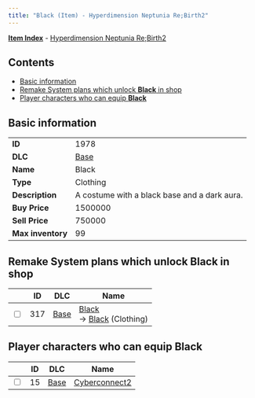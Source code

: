 ```yaml
---
title: "Black (Item) - Hyperdimension Neptunia Re;Birth2"
---
```


[**Item Index**](/neptunia/rb2/item/index.html) - [Hyperdimension Neptunia Re;Birth2](/neptunia/rb2)

## Contents

- [Basic information](#basic-information)
- [Remake System plans which unlock **Black** in shop](#remake-system-plans-which-unlock-black-in-shop)
- [Player characters who can equip **Black**](#player-characters-who-can-equip-black)

## Basic information

|   |   |
| -- | -- |
| **ID** | 1978 |
| **DLC** | [Base](/neptunia/rb2/dlc/0-base.html) |
| **Name** | Black |
| **Type** | Clothing |
| **Description** | A costume with a black base and a dark aura. |
| **Buy Price** | 1500000 |
| **Sell Price** | 750000 |
| **Max inventory** | 99 |

## Remake System plans which unlock **Black** in shop

|    | ID | DLC | Name |
| -- | -- | --- | ---- |
| <input type="checkbox" id="rb2-remake-0-317" class="trackbox" /> | 317 | [Base](/neptunia/rb2/dlc/0-base.html) | [Black](/neptunia/rb2/remake/0-317-black.html)<br />→ [Black](/neptunia/rb2/item/0-1978-black.html) (Clothing) |

## Player characters who can equip **Black**

|    | ID | DLC | Name |
| -- | -- | --- | ---- |
| <input type="checkbox" id="rb2-player-0-15" class="trackbox" /> | 15 | [Base](/neptunia/rb2/dlc/0-base.html) | [Cyberconnect2](/neptunia/rb2/player/0-15-cyberconnect2.html) |